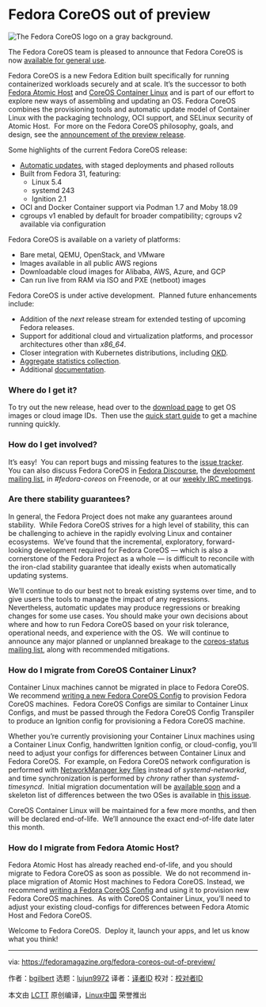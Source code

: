 [#]: collector: (lujun9972)
[#]: translator: ( )
[#]: reviewer: ( )
[#]: publisher: ( )
[#]: url: ( )
[#]: subject: (Fedora CoreOS out of preview)
[#]: via: (https://fedoramagazine.org/fedora-coreos-out-of-preview/)
[#]: author: (bgilbert https://fedoramagazine.org/author/bgilbert/)

Fedora CoreOS out of preview
======

![The Fedora CoreOS logo on a gray background.][1]

The Fedora CoreOS team is pleased to announce that Fedora CoreOS is now [available for general use][2].

Fedora CoreOS is a new Fedora Edition built specifically for running containerized workloads securely and at scale. It’s the successor to both [Fedora Atomic Host][3] and [CoreOS Container Linux][4] and is part of our effort to explore new ways of assembling and updating an OS. Fedora CoreOS combines the provisioning tools and automatic update model of Container Linux with the packaging technology, OCI support, and SELinux security of Atomic Host.  For more on the Fedora CoreOS philosophy, goals, and design, see the [announcement of the preview release][5].

Some highlights of the current Fedora CoreOS release:

  * [Automatic updates][6], with staged deployments and phased rollouts
  * Built from Fedora 31, featuring:
    * Linux 5.4
    * systemd 243
    * Ignition 2.1
  * OCI and Docker Container support via Podman 1.7 and Moby 18.09
  * cgroups v1 enabled by default for broader compatibility; cgroups v2 available via configuration



Fedora CoreOS is available on a variety of platforms:

  * Bare metal, QEMU, OpenStack, and VMware
  * Images available in all public AWS regions
  * Downloadable cloud images for Alibaba, AWS, Azure, and GCP
  * Can run live from RAM via ISO and PXE (netboot) images



Fedora CoreOS is under active development.  Planned future enhancements include:

  * Addition of the _next_ release stream for extended testing of upcoming Fedora releases.
  * Support for additional cloud and virtualization platforms, and processor architectures other than _x86_64_.
  * Closer integration with Kubernetes distributions, including [OKD][7].
  * [Aggregate statistics collection][8].
  * Additional [documentation][9].



### Where do I get it?

To try out the new release, head over to the [download page][10] to get OS images or cloud image IDs.  Then use the [quick start guide][11] to get a machine running quickly.

### How do I get involved?

It’s easy!  You can report bugs and missing features to the [issue tracker][12]. You can also discuss Fedora CoreOS in [Fedora Discourse][13], the [development mailing list][14], in _#fedora-coreos_ on Freenode, or at our [weekly IRC meetings][15].

### Are there stability guarantees?

In general, the Fedora Project does not make any guarantees around stability.  While Fedora CoreOS strives for a high level of stability, this can be challenging to achieve in the rapidly evolving Linux and container ecosystems.  We’ve found that the incremental, exploratory, forward-looking development required for Fedora CoreOS — which is also a cornerstone of the Fedora Project as a whole — is difficult to reconcile with the iron-clad stability guarantee that ideally exists when automatically updating systems.

We’ll continue to do our best not to break existing systems over time, and to give users the tools to manage the impact of any regressions.  Nevertheless, automatic updates may produce regressions or breaking changes for some use cases. You should make your own decisions about where and how to run Fedora CoreOS based on your risk tolerance, operational needs, and experience with the OS.  We will continue to announce any major planned or unplanned breakage to the [coreos-status mailing list][16], along with recommended mitigations.

### How do I migrate from CoreOS Container Linux?

Container Linux machines cannot be migrated in place to Fedora CoreOS.  We recommend [writing a new Fedora CoreOS Config][11] to provision Fedora CoreOS machines.  Fedora CoreOS Configs are similar to Container Linux Configs, and must be passed through the Fedora CoreOS Config Transpiler to produce an Ignition config for provisioning a Fedora CoreOS machine.

Whether you’re currently provisioning your Container Linux machines using a Container Linux Config, handwritten Ignition config, or cloud-config, you’ll need to adjust your configs for differences between Container Linux and Fedora CoreOS.  For example, on Fedora CoreOS network configuration is performed with [NetworkManager key files][17] instead of _systemd-networkd_, and time synchronization is performed by _chrony_ rather than _systemd-timesyncd_.  Initial migration documentation will be [available soon][9] and a skeleton list of differences between the two OSes is available in [this issue][18].

CoreOS Container Linux will be maintained for a few more months, and then will be declared end-of-life.  We’ll announce the exact end-of-life date later this month.

### How do I migrate from Fedora Atomic Host?

Fedora Atomic Host has already reached end-of-life, and you should migrate to Fedora CoreOS as soon as possible.  We do not recommend in-place migration of Atomic Host machines to Fedora CoreOS. Instead, we recommend [writing a Fedora CoreOS Config][11] and using it to provision new Fedora CoreOS machines.  As with CoreOS Container Linux, you’ll need to adjust your existing cloud-configs for differences between Fedora Atomic Host and Fedora CoreOS.

Welcome to Fedora CoreOS.  Deploy it, launch your apps, and let us know what you think!

--------------------------------------------------------------------------------

via: https://fedoramagazine.org/fedora-coreos-out-of-preview/

作者：[bgilbert][a]
选题：[lujun9972][b]
译者：[译者ID](https://github.com/译者ID)
校对：[校对者ID](https://github.com/校对者ID)

本文由 [LCTT](https://github.com/LCTT/TranslateProject) 原创编译，[Linux中国](https://linux.cn/) 荣誉推出

[a]: https://fedoramagazine.org/author/bgilbert/
[b]: https://github.com/lujun9972
[1]: https://fedoramagazine.org/wp-content/uploads/2019/07/introducing-fedora-coreos-816x345.png
[2]: https://getfedora.org/coreos/
[3]: https://www.projectatomic.io/
[4]: https://coreos.com/os/docs/latest/
[5]: https://fedoramagazine.org/introducing-fedora-coreos/
[6]: https://docs.fedoraproject.org/en-US/fedora-coreos/auto-updates/
[7]: https://www.okd.io/
[8]: https://github.com/coreos/fedora-coreos-pinger/
[9]: https://docs.fedoraproject.org/en-US/fedora-coreos/
[10]: https://getfedora.org/coreos/download/
[11]: https://docs.fedoraproject.org/en-US/fedora-coreos/getting-started/
[12]: https://github.com/coreos/fedora-coreos-tracker/issues
[13]: https://discussion.fedoraproject.org/c/server/coreos
[14]: https://lists.fedoraproject.org/archives/list/coreos@lists.fedoraproject.org/
[15]: https://github.com/coreos/fedora-coreos-tracker#meetings
[16]: https://lists.fedoraproject.org/archives/list/coreos-status@lists.fedoraproject.org/
[17]: https://developer.gnome.org/NetworkManager/stable/nm-settings-keyfile.html
[18]: https://github.com/coreos/fedora-coreos-tracker/issues/159
